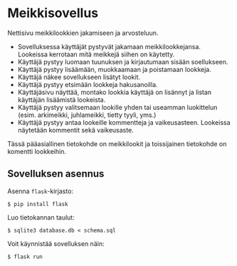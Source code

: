 # Meikkisovellus

Nettisivu meikkilookkien jakamiseen ja arvosteluun.

- Sovelluksessa käyttäjät pystyvät jakamaan meikkilookkejansa. Lookeissa kerrotaan mitä meikkejä siihen on käytetty.
- Käyttäjä pystyy luomaan tuunuksen ja kirjautumaan sisään soellukseen.
- Käyttäjä pystyy lisäämään, muokkaamaan ja poistamaan lookkeja.
- Käyttäjä näkee sovellukseen lisätyt lookit.
- Käyttäjä pystyy etsimään lookkeja hakusanoilla.
- Käyttäjäsivu näyttää, montako lookkia käyttäjä on lisännyt ja listan käyttäjän lisäämistä lookeista.
- Käyttäjä pystyy valitsemaan lookille yhden tai useamman luokittelun (esim. arkimeikki, juhlameikki, tietty tyyli, yms.)
- Käyttäjä pystyy antaa lookeille kommentteja ja vaikeusasteen.  Lookeissa näytetään kommentit sekä vaikeusaste.
    
Tässä pääasiallinen tietokohde on meikkilookit ja toissijainen tietokohde on komentti lookkeihin.


## Sovelluksen asennus

Asenna `flask`-kirjasto:

```
$ pip install flask
```

Luo tietokannan taulut:

```
$ sqlite3 database.db < schema.sql
```

Voit käynnistää sovelluksen näin:

```
$ flask run
```
